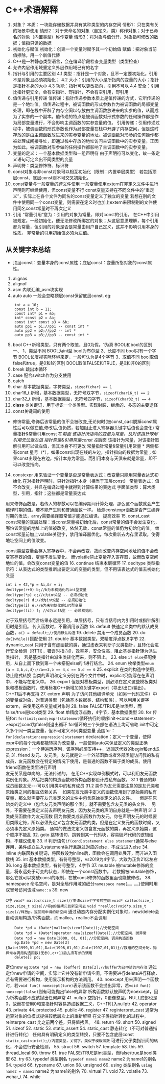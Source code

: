 # C++术语解释
1. 对象？
本质：一块能存储数据并具有某种类型的内存空间
情形1：只在类有关的场景中使用
情形2：对于未命名的对象（自定义、类）称作对象；对于已命名的对象（内置类型）称作变量
情形3：将对象与值分开，对象指可修改的数据；值指只读的数据
2. 初始化与赋值
初始化：创建一个变量时赋予其一个初始值
赋值：把对象当前值擦除，用一个新值代替
3. C++是一种静态类型语言，会在编译阶段检查变量类型（类型检查）
4. 允许内层作用域重定义外层作用域已有的名字
4. 指针与引用的主要区别
4.1 类型：指针是一个对象，且不一定要初始化，引用不是对象且必须初始化；
4.2 大小：引用的大小是所指向的变量的大小；指针是指针本身的大小
4.3 功能：指针可以更改指向，引用不可以
4.4 安全：引用比指针更安全，会有空指针、野指针，不会有空引用，野引用
5. 值传递与引用传递
值传递：指针传递参数本质上是值传递的方式，它所传递的是一个地址值。值传递过程中，被调函数的形式参数作为被调函数的局部变量处理，即在栈中开辟了内存空间以存放由主调函数放进来的实参的值，从而成为了实参的一个副本。值传递的特点是被调函数对形式参数的任何操作都是作为局部变量进行，不会影响主调函数的实参变量的值。
引用传递：引用传递过程中，被调函数的形式参数也作为局部变量在栈中开辟了内存空间，但是这时存放的是由主调函数放进来的实参变量的地址。被调函数对形参的任何操作都被处理成间接寻址，即通过栈中存放的地址访问主调函数中的实参变量。正因为如此，被调函数对形参做的任何操作都影响了主调函数中的实参变量。
6. 变量的定义：一个基本数据类型和一组声明符
由于声明符可以变化，故一条定义语句可定义出不同类型的变量
7. 声明符：类型修饰符、标识符
8. const对象与非const对象可以相互初始化（限制：内置单层类型）
若包括顶层const、底层const则不可交叉初始化。
9. const变量与一般变量的跨文件使用
一般变量使用extern在非定义文件中进行声明则可继续使用，但const变量不行
const变量支持在不同文件中的“重定义”，实际上在各个文件为同名的const变量定义了独立的变量
若想在别的文件中使用同一个const变量，则需要在定义时也加上extern来限制别的文件使用同名const常量时不再次定义
10. 引用
“常量引用”意为：引用的对象为常量，即对const的引用。
在C++中引用被规定，一经初始化，便无法修改所绑定的对象；从这层意思理解，每个引用都为常量，但引用的对象是否是常量由用户自己定义，这并不影响引用本身的性质。
非常量的引用初始值必须为左值。
## 从关键字来总结
- 顶层const：变量本身的const属性；底层const：变量所指对象的const属性。
1. alignas
2. alignof
3. asm
内联汇编_asm块实现
4. auto
auto 一般会忽略顶层const保留底层const.
eg:
```
	int a = 10;
	const int b = 11;
	const int* p1 = &b;
	int* const p2 = &a;
	const int* const p3 = &b;
	auto pp1 = p1;//pp1 -- const int *
	auto pp2 = p2;//pp2 -- int *
	auto pp3 = p3;//pp3 -- const int *
```
5. bool
C++新增类型，只有两个取值，且0为假，1为真
BOOL和bool的区别
一、
1、类型不同
BOOL为int型
bool为布尔型
2、长度不同
bool只有一个字节
BOOL长度视实际环境来定，一般可认为是4个字节
3、取值不同
bool取值false和true，是0和1的区别
BOOL取值FALSE和TRUE，是0和非0的区别
6. break
跳出本循环
7. case
配合switch作为分支使用
8. catch
9. char
基本数据类型，字符类型，`sizeof(char) == 1`
10. char16_t
新增，基本数据类型，无符号双字节，`sizeof(char16_t) == 2`
11. char32_t
新增，基本数据类型，无符号四字节，`sizeof(char32_t) == 4`
12. **class**
类关键词，用于标识一个类类型。实现封装、继承的、多态的主要途径
13. const关键词的使用
- 修饰常量,修饰后该常量的值不会被改变,无论何时(被const_cast脱掉const属性后可以做左值,修改后,值仍然，若加阻止进入寄存器关键字后值也会变化)
常量指针&常量引用const 在*前面 该指针所指向的变量为常量，及对该指针取解引用无法做左值
指针常量&引用常量const 在*后面 该指针为常量，对该指针取解引用可以做左值，但其本身不可更改
常量指针常量&常量引用常量 * 两侧都有const
星号（*），如果const出现在线的左边，指针指向的数据为常量；如果const出现在右边，指针本身为常量。而引用本身与天俱来就是常量，即不可以改变指向。
14. constexpr
用来验证一个变量是否是常量表达式；改变量只能用常量表达式初始化
在对指针声明时，只针对指针本身（相当于顶层const）
常量表达式：值不会改变，并且在编译过程中就得到计算结果的表达式
字面值类型：算术类型，引用，指针；这些都是常量表达式

用来修饰函数是，若传入的参数可以在编译期间计算处理，那么这个函数就会产生编译时期的值。若不能产生则和普通函数一样。
检测constexpr函数是否产生编译时期的发法，array需要编译器常值才能通过编译。
提高效率
15. const_cast
const常量的底层处理：当const常量被初始化后，const常量的值不会发生变化，哪怕该常量的地址上的值被改变，依然无效，const常量的值仍为初始化的值。
给const常量前加上volatile关键字，禁用编译器优化，每次重新去内存里读取，使得地址空间上的值改变。

const类型变量会存入寄存器中，不会再改变，故而改变内存空间地址的值不会改变寄存器的值，变量不发生变化。
而volatile禁止变量存入寄存器，故而改变空间地址的值，会改变const变量的值
16. continue
结束本层循环
17. decltype
类型指示符：从表达式的类型推断出要定义的变量的类型，但不用该表达式的值去初始化变量
```
int i = 42,*p = &i,&r = i;
decltype(r+0) b;//b为未初始化的int型变量
decltype(*p) c;//c为int&型 -- 必须初始化
decltype(r) d;//d为int&型 -- 必须初始化
decltype(i) e;//e为未初始化的int型变量
decltype((i)) f; //d为int&型 -- 必须初始化
```
对于双层括号而言结果永远是引用，单层括号，只有当括号内为引用时或指针解引用时是引用。
传入函数时，不需调用该函数
18. default
快速定义类中的默认成员函数，`a() = default;//使用默认构造`
19. delete
禁用一个成员函数
20. do
`do{}while()`搭配使用
21. double
基本数据类型，双精度浮点数,8字节
22. dynamic_cast
只用于含有虚函数的类，通过虚表来判断子父类指针，且转化会进行安全检测（RTTI），错误时指向0，效率差，安全性高，阻止基类指针转为派生类指针， 若是基类指针由派生类转化而来，则不阻止。
23. else
`if else`搭配使用，从自上而下数到第一个未搭配else的if进行结合。
24. enum
枚举类型`enum {a = 3,b,c,d};//a==3,b == 4,c == 5,d == 6`
25. explicit
在类的构造中使用，防止隐式转换
当类的声明和定义分别在两个文件中时，explicit只能写在在声明中，不能写在定义中。
26. export
但是对模板类型，则必须在定义这些模板类对象和模板函数时，使用标准C++新增加的关键字export（导出/出口/输出）。
C++11后不再支持
27. extern
声明
为了访问其他编译单元（如另一代码文件）中的变量或对象，对普通类型（包括基本数据类、结构和类），可以利用关键字extern，来使用这些变量或对象时
28. false
FALSE/TRUE是int类型，而false/true是bool类型
29. float
单精度浮点数，4字节，基本数据类型
30. for
传统for:
`for(init;cond;expr)statement`循环执行的顺序init->cond->statement->expr若cond为false则退出循环
for循环的三个头部在语法上均可省略
init中可定义多个同一类型变量，但不可定义不同类型变量
范围for：
`for(declaration:expression)statement`
declaration：定义一个变量，使得expr中的每个元素都能转换为改变量，一般使用auto来保证定义的类型正确
expression：一个待遍历序列，该序列必须支持++，返回迭代器的begin和end成员
31. friend
友元、友元类，友元就是让一个外部函数或者外部类能访问我的私有成员，友元函数会在特定的情况下使用，是普通的函数不属于类的成员。使用friend函数在类里进行声明   
友元关系是单向的，无法传递的。
在用C++实现单例模式时，可以利用友元函数实例化对象。然后把类的构造函数和析构函数都设计成私有函数。
31.1 普通的非成员函数友元---可以引用类中的私有成员
31.2 类作为友元需要注意的是友元类和原始类之间的相互依赖关系
&emsp;如果在友元类中定义的函数使用到了原始类的私有变量，那么就需要在友元类定义的文件中包含原始类定义的头文件。
&emsp;但是在原始类的定义中（包含友元类声明的那个类），就不需要包含友元类的头文件.
&emsp;另外，不需要在类定义前去声明友元类，因为友元类的声明自身就是一种声明
31.3 类成员函数作为友元函数
因为你要类成员函数作为友元，你在声明友元的时候要用类限定符，所以必须先定义包含友元函数的类，但是在定义友元的函数时候，又必须事先定义原始类。
通常的做法先定义包含友元函数的类，再定义原始类，这个顺序不能乱
32. goto
跳转语句，跳转到某一代码块，容易破坏代码的逻辑结构，不建议使用
33. if
判断语句`if(cond)statement else statement`通常与else连用，条件成立进入statement执行且跳过对应的else，不成立进入else
34. inline
内联函数关键词，将函数设为inline后，函数会在调用处展开，而非进入函数栈
35. int 
基本数据类型，有符号整型，vs2019为4字节，大致为正负21亿左右
36. long
基本数据类型，有符号整型，4字节
37. mutable
被mutable修饰的变量，将永远处于可变的状态，即使在一个const函数中。
若数据被mutable修饰，那么它就可以突破const的限制，在被const修饰的函数里面也能被修改。
38. namespace
命名空间，是对全局作用域的细分`namespace name{…… ……}`使用时用双冒号访问该域`name::a`
39. new

c中
`void* malloc(size_t size)//申请size个字节的空间`
`void* calloc(size_t size,size_t size)//将p的值拷贝到新空间去`
`void *realloc(void*p,size_t size)//释放p，返回刚申请的新空间`
通过动态内存分配实例化对象时，new/delete会自动调用构造/析构函数，而malloc。realloc不会调用 
```
	Date *pd = (Date*)malloc(sizeof(Date));//分配空间
	Date *pd = (Date*)operator new(sizeof(Date));//分配空间，抛异常
	Date *pd = new Date(2000, 01, 01);//分配空间，调用构造函数
    eg:Date *pd = new Date[3]{Date(1999,01,01),Date(1998,01,01),Date(1997,01,01)}//数组的空间分配，抛异常与调用构造函数(无参),c++11后支持有参的调用
	delete[] pd;
```
定位new
`eg:Date *pd = new (buffer) Date[2];//buffer为已申请的内存池`
通过定位new申请的空间，实际上它并没有新申请空间，不需要进行delete进行释放，若有需要进行析构，使用显示析构的方法调用。
40. noexcept
用来声明一个函数时，若`void fun() noexcept(ture)`表示该函数不会抛出异常，若`void fun() noexcept(false)`则有可能抛出false的异常
析构函数默认被声明为noexcept，因为析构函数不应该抛出任何异常
41. nullptr
空指针，0更像整型，NULL底部也是0，故而在使用0和空指针时容易造成数据二义，C++11引入nullptr
42. operator
43. private
44. protected
45. public
46. register
47. reginterpret_cast
通常为运算对象的位模式提供较低层次上的重新解释
在父子类指针转化的过程中，reinterpre_cast 比之前两个差，只将值拷贝。
48. return
49. short
50. signed
51. sizeof
52. static
53. static_assert
54. static_cast 
静态转化（不可对普通指针进行转化）
任何具有明确定义的类型转换，只要不包含底层const
`static_cast<int>();//内置类型，关键字，类似于模板函数`
可进行父子类指针间的转化，不会进行安全检测，
55. struct
56. switch
57. template
58. this
59. thread_local
60. throw
61. true
FALSE/TRUE是int类型，而false/true是bool类型
62. try
63. typedef
类型别名
`typedef name1 name2`
name2 为name1的别名
64. typeid
66. typename
67. union
68. unsigned
69. using
类型别名
`using name2 = name1`
name2 为name1的别名
70. virtual
71. void
72. volatile
73. wchar_t
74. while

